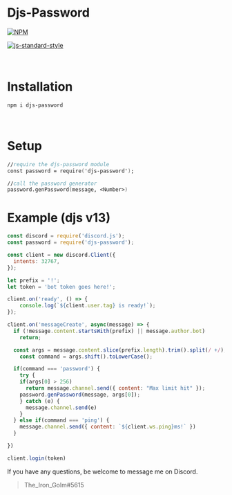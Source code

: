 # Djs-Password 

[![NPM][npm-icon]][npm-url]

[![js-standard-style][standard-image]][standard-url]

[npm-icon]: https://nodei.co/npm/djs-password.svg?downloads=true
[npm-url]: https://npmjs.org/package/djs-password
[semantic-url]: https://github.com/semantic-release/semantic-release
[standard-image]: https://img.shields.io/badge/code%20style-standard-brightgreen.svg
[standard-url]: http://standardjs.com/

&nbsp;

# Installation
```
npm i djs-password
```

&nbsp;

# Setup
```fs
//require the djs-password module
const password = require('djs-password');

//call the password generator
password.genPassword(message, <Number>)
```

# Example (djs v13)

```js
const discord = require('discord.js');
const password = require('djs-password');

const client = new discord.Client({
  intents: 32767,
});

let prefix = '!';
let token = 'bot token goes here!';

client.on('ready', () => {
	console.log(`${client.user.tag} is ready!`);
});

client.on('messageCreate', async(message) => {
  if (!message.content.startsWith(prefix) || message.author.bot) 
    return;

  const args = message.content.slice(prefix.length).trim().split(/ +/);
	const command = args.shift().toLowerCase();

  if(command === 'password') {
    try {
    if(args[0] > 256)
      return message.channel.send({ content: "Max limit hit" });
    password.genPassword(message, args[0]);
    } catch (e) {
      message.channel.send(e)
    }
  } else if(command === 'ping') {
    message.channel.send({ content: `${client.ws.ping}ms!` })
  }

})

client.login(token)
```

If you have any questions, be welcome to message me on Discord.
> The_Iron_Golm#5615






